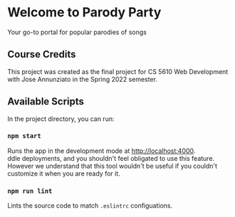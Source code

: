 # Welcome to Parody Party
Your go-to portal for popular parodies of songs

## Course Credits
This project was created as the final project for CS 5610 Web Development with Jose Annunziato in the Spring 2022 semester.

## Available Scripts
In the project directory, you can run:

### `npm start`

Runs the app in the development mode at [http://localhost:4000](http://localhost:4000).\
ddle deployments, and you shouldn't feel obligated to use this feature. However we understand that this tool wouldn't be useful if you couldn't customize it when you are ready for it.

### `npm run lint`

Lints the source code to match `.eslintrc` configuations.
